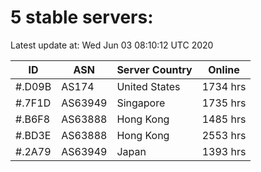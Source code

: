 # 5 stable servers:

Latest update at: Wed Jun 03 08:10:12 UTC 2020

| ID | ASN | Server Country | Online |
| -- | --- | -------------- | ------ |
| #.D09B | AS174 | United States | 1734 hrs |
| #.7F1D | AS63949 | Singapore | 1735 hrs |
| #.B6F8 | AS63888 | Hong Kong | 1485 hrs |
| #.BD3E | AS63888 | Hong Kong | 2553 hrs |
| #.2A79 | AS63949 | Japan | 1393 hrs |

